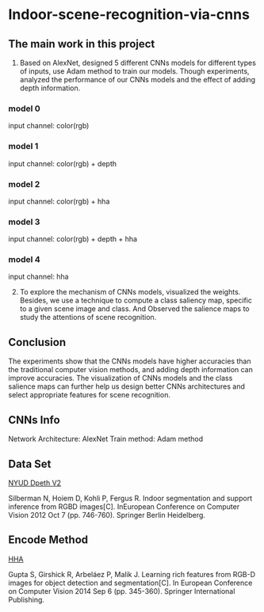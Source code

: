 # Indoor-scene-recognition-via-cnns

## The main work in this project
1. Based on AlexNet, designed 5 different CNNs models for different types of inputs,
use Adam method to train our models. Though experiments, analyzed the
performance of our CNNs models and the effect of adding depth information.

### model 0
input channel: color(rgb)
### model 1
input channel: color(rgb) + depth
### model 2
input channel: color(rgb) + hha
### model 3
input channel: color(rgb) + depth + hha
### model 4
input channel: hha


2. To explore the mechanism of CNNs models, visualized the weights. Besides,
we use a technique to compute a class saliency map, specific to a given scene image
and class. And Observed the salience maps to study the attentions of scene recognition.

## Conclusion
The experiments show that the CNNs models have higher accuracies than the
traditional computer vision methods, and adding depth information can improve accuracies. The visualization of CNNs models and the class salience maps can further help us design better CNNs architectures and select appropriate features for scene
recognition. 

## CNNs Info
Network Architecture: AlexNet
Train method: Adam method
## Data Set
[NYUD Dpeth V2](https://cs.nyu.edu/~silberman/datasets/nyu_depth_v2.html)

Silberman N, Hoiem D, Kohli P, Fergus R. Indoor segmentation and support inference from
RGBD images[C]. InEuropean Conference on Computer Vision 2012 Oct 7 (pp. 746-760).
Springer Berlin Heidelberg.


## Encode Method
[HHA](https://arxiv.org/abs/1407.5736)

Gupta S, Girshick R, Arbeláez P, Malik J. Learning rich features from RGB-D images for
object detection and segmentation[C]. In European Conference on Computer Vision 2014 Sep
6 (pp. 345-360). Springer International Publishing.

